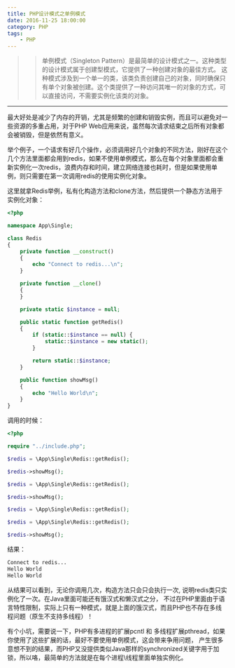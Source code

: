 ```yaml
---
title: PHP设计模式之单例模式
date: 2016-11-25 18:00:00
category: PHP
tags: 
    - PHP
---
```


>>单例模式（Singleton Pattern）是最简单的设计模式之一。这种类型的设计模式属于创建型模式，它提供了一种创建对象的最佳方式。
 这种模式涉及到一个单一的类，该类负责创建自己的对象，同时确保只有单个对象被创建。这个类提供了一种访问其唯一的对象的方式，可以直接访问，不需要实例化该类的对象。
----

最大好处是减少了内存的开销，尤其是频繁的创建和销毁实例，而且可以避免对一些资源的多重占用，对于PHP Web应用来说，虽然每次请求结束之后所有对象都会被销毁，但是依然有意义。

举个例子，一个请求有好几个操作，必须调用好几个对象的不同方法，刚好在这个几个方法里面都会用到redis，如果不使用单例模式，那么在每个对象里面都会重新实例化一次redis，浪费内存和时间，建立网络连接也耗时，但是如果使用单例，则只需要在第一次调用redis的使用实例化对象。

<!--more-->

这里就拿Redis举例，私有化构造方法和clone方法，然后提供一个静态方法用于实例化对象：
```php
<?php

namespace App\Single;

class Redis
{
    private function __construct()
    {
        echo "Connect to redis...\n";
    }

    private function __clone()
    {
    }

    private static $instance = null;

    public static function getRedis()
    {
        if (static::$instance == null) {
            static::$instance = new static();
        }

        return static::$instance;
    }

    public function showMsg()
    {
        echo "Hello World\n";
    }
}
```
调用的时候：
```php
<?php

require "../include.php";

$redis = \App\Single\Redis::getRedis();

$redis->showMsg();

$redis = \App\Single\Redis::getRedis();

$redis->showMsg();

$redis = \App\Single\Redis::getRedis();

$redis = \App\Single\Redis::getRedis();

$redis->showMsg();
```

结果：
```php
Connect to redis...
Hello World
Hello World
```

从结果可以看到，无论你调用几次，构造方法只会只会执行一次, 说明redis类只实例化了一次。在Java里面可能还有饿汉式和懒汉式之分，
不过在PHP里面由于语言特性限制，实际上只有一种模式，就是上面的饿汉式，而且PHP也不存在多线程问题（原生不支持多线程）！

有个小坑，需要说一下，PHP有多进程的扩展pcntl 和 多线程扩展pthread，如果你使用了这些扩展的话，最好不要使用单例模式，这会带来争用问题，
产生很多意想不到的结果，而PHP又没提供类似Java那样的synchronized关键字用于加锁，所以咯，最简单的方法就是在每个进程\线程里面单独实例化。
